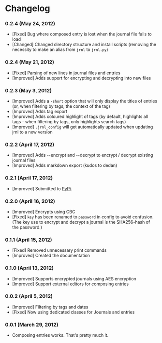Changelog
=========

### 0.2.4 (May 24, 2012)

* [Fixed] Bug where composed entry is lost when the journal file fails to load
* [Changed] Changed directory structure and install scripts (removing the necessity to make an alias from `jrnl` to `jrnl.py`)

### 0.2.4 (May 21, 2012)

* [Fixed] Parsing of new lines in journal files and entries
* [Improved] Adds support for encrypting and decrypting into new files

### 0.2.3 (May 3, 2012)

* [Improved] Adds a `-short` option that will only display the titles of entries (or, when filtering by tags, the context of the tag)
* [Improved] Adds tag export
* [Improved] Adds coloured highlight of tags (by default, highlights all tags - when filtering by tags, only highlights search tags)
* [Improved] `.jrnl_config` will get automatically updated when updating jrnl to a new version

### 0.2.2 (April 17, 2012)

* [Improved] Adds --encrypt and --decrypt to encrypt / decrypt existing journal files
* [Improved] Adds markdown export (kudos to dedan)

### 0.2.1 (April 17, 2012)

* [Improved] Submitted to [PyPi](http://pypi.python.org/pypi/jrnl/0.2.1).

### 0.2.0 (April 16, 2012)

* [Improved] Encrypts using CBC
* [Fixed] `key` has been renamed to `password` in config to avoid confusion. (The key use to encrypt and decrypt a journal is the SHA256-hash of the password.)

### 0.1.1 (April 15, 2012)

* [Fixed] Removed unnecessary print commands
* [Improved] Created the documentation

###  0.1.0 (April 13, 2012)

* [Improved] Supports encrypted journals using AES encryption
* [Improved] Support external editors for composing entries

### 0.0.2 (April 5, 2012)

* [Improved] Filtering by tags and dates
* [Fixed] Now using dedicated classes for Journals and entries

### 0.0.1 (March 29, 2012)

* Composing entries works. That's pretty much it.
